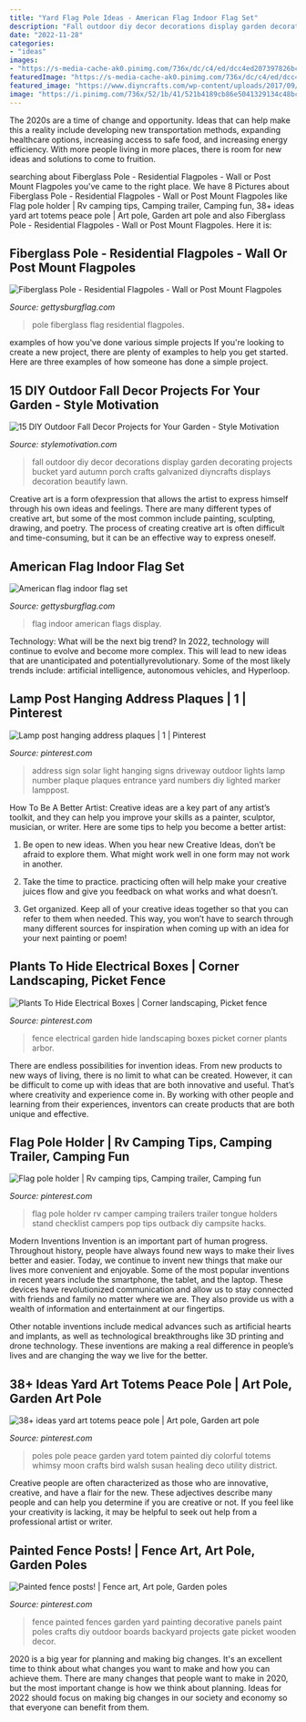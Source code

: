 ```yaml
---
title: "Yard Flag Pole Ideas - American Flag Indoor Flag Set"
description: "Fall outdoor diy decor decorations display garden decorating projects bucket yard autumn porch crafts galvanized diyncrafts displays decoration beautify lawn"
date: "2022-11-28"
categories:
- "ideas"
images:
- "https://s-media-cache-ak0.pinimg.com/736x/dc/c4/ed/dcc4ed207397826bc7847fde05a4e779--address-plaque-posts.jpg"
featuredImage: "https://s-media-cache-ak0.pinimg.com/736x/dc/c4/ed/dcc4ed207397826bc7847fde05a4e779--address-plaque-posts.jpg"
featured_image: "https://www.diyncrafts.com/wp-content/uploads/2017/09/14-harvest-display.jpg"
image: "https://i.pinimg.com/736x/52/1b/41/521b4189cb86e5041329134c48bc67b9.jpg"
---
```



The 2020s are a time of change and opportunity. Ideas that can help make this a reality include developing new transportation methods, expanding healthcare options, increasing access to safe food, and increasing energy efficiency. With more people living in more places, there is room for new ideas and solutions to come to fruition.

	

		
searching about Fiberglass Pole - Residential Flagpoles - Wall or Post Mount Flagpoles you've came to the right place. We have 8 Pictures about Fiberglass Pole - Residential Flagpoles - Wall or Post Mount Flagpoles like Flag pole holder | Rv camping tips, Camping trailer, Camping fun, 38+ ideas yard art totems peace pole | Art pole, Garden art pole and also Fiberglass Pole - Residential Flagpoles - Wall or Post Mount Flagpoles. Here it is:
		
    
## Fiberglass Pole - Residential Flagpoles - Wall Or Post Mount Flagpoles

<img loading=lazy src="https://www.gettysburgflag.com/media/catalog/product/cache/2/thumbnail/1300x/040ec09b1e35df139433887a97daa66f/f/i/fiberglass_pole_w_american_flag_on_garage.jpg" onerror="this.onerror=null;this.src='https://tse3.mm.bing.net/th?id=OIP.D1-lxoisDWF9IXPSduKv7gHaEK&amp;pid=15.1';" alt="Fiberglass Pole - Residential Flagpoles - Wall or Post Mount Flagpoles">

_Source: gettysburgflag.com_

>pole fiberglass flag residential flagpoles. 

	

examples of how you've done various simple projects
If you're looking to create a new project, there are plenty of examples to help you get started. Here are three examples of how someone has done a simple project.

    
## 15 DIY Outdoor Fall Decor Projects For Your Garden - Style Motivation

<img loading=lazy src="https://www.diyncrafts.com/wp-content/uploads/2017/09/14-harvest-display.jpg" onerror="this.onerror=null;this.src='https://tse1.mm.bing.net/th?id=OIP.oSHvE6Qfk3RN_l334ipXYwHaPE&amp;pid=15.1';" alt="15 DIY Outdoor Fall Decor Projects for Your Garden - Style Motivation">

_Source: stylemotivation.com_

>fall outdoor diy decor decorations display garden decorating projects bucket yard autumn porch crafts galvanized diyncrafts displays decoration beautify lawn. 

	

Creative art is a form ofexpression that allows the artist to express himself through his own ideas and feelings. There are many different types of creative art, but some of the most common include painting, sculpting, drawing, and poetry. The process of creating creative art is often difficult and time-consuming, but it can be an effective way to express oneself.

    
## American Flag Indoor Flag Set

<img loading=lazy src="https://www.gettysburgflag.com/media/catalog/product/cache/2/thumbnail/1040x/040ec09b1e35df139433887a97daa66f/i/n/indoor_flag_display.jpg" onerror="this.onerror=null;this.src='https://tse3.mm.bing.net/th?id=OIP.IweJk9R1GQk1eagZTkRw8gHaQk&amp;pid=15.1';" alt="American flag indoor flag set">

_Source: gettysburgflag.com_

>flag indoor american flags display. 

	

Technology: What will be the next big trend?
In 2022, technology will continue to evolve and become more complex. This will lead to new ideas that are unanticipated and potentiallyrevolutionary. Some of the most likely trends include: artificial intelligence, autonomous vehicles, and Hyperloop.

    
## Lamp Post Hanging Address Plaques | 1 | Pinterest

<img loading=lazy src="https://s-media-cache-ak0.pinimg.com/736x/dc/c4/ed/dcc4ed207397826bc7847fde05a4e779--address-plaque-posts.jpg" onerror="this.onerror=null;this.src='https://tse2.mm.bing.net/th?id=OIP.v3VH5KbZvkwoSToR5KAa_gAAAA&amp;pid=15.1';" alt="Lamp post hanging address plaques | 1 | Pinterest">

_Source: pinterest.com_

>address sign solar light hanging signs driveway outdoor lights lamp number plaque plaques entrance yard numbers diy lighted marker lamppost. 

	

How To Be A Better Artist:
Creative ideas are a key part of any artist’s toolkit, and they can help you improve your skills as a painter, sculptor, musician, or writer. Here are some tips to help you become a better artist:
1. Be open to new ideas. When you hear new Creative Ideas, don’t be afraid to explore them. What might work well in one form may not work in another.

2. Take the time to practice. practicing often will help make your creative juices flow and give you feedback on what works and what doesn’t.

3. Get organized. Keep all of your creative ideas together so that you can refer to them when needed. This way, you won’t have to search through many different sources for inspiration when coming up with an idea for your next painting or poem!

    
## Plants To Hide Electrical Boxes | Corner Landscaping, Picket Fence

<img loading=lazy src="https://i.pinimg.com/736x/94/d5/5b/94d55b72852e75b0fc7cc41a5f3d9584--arbor-ideas-fence-ideas.jpg" onerror="this.onerror=null;this.src='https://tse2.mm.bing.net/th?id=OIP.K4AuM2E356V_x7-PVIVLhAHaHa&amp;pid=15.1';" alt="Plants To Hide Electrical Boxes | Corner landscaping, Picket fence">

_Source: pinterest.com_

>fence electrical garden hide landscaping boxes picket corner plants arbor. 

	

There are endless possibilities for invention ideas. From new products to new ways of living, there is no limit to what can be created. However, it can be difficult to come up with ideas that are both innovative and useful. That’s where creativity and experience come in. By working with other people and learning from their experiences, inventors can create products that are both unique and effective.

    
## Flag Pole Holder | Rv Camping Tips, Camping Trailer, Camping Fun

<img loading=lazy src="https://i.pinimg.com/736x/a5/a0/b1/a5a0b1bb23ad0536fec68f67cb26e251--flag-pole-holder-pole-holders.jpg" onerror="this.onerror=null;this.src='https://tse4.mm.bing.net/th?id=OIP.Wgjza0ZC0NpZP-AEsVPWggHaNd&amp;pid=15.1';" alt="Flag pole holder | Rv camping tips, Camping trailer, Camping fun">

_Source: pinterest.com_

>flag pole holder rv camper camping trailers trailer tongue holders stand checklist campers pop tips outback diy campsite hacks. 

	

Modern Inventions
Invention is an important part of human progress. Throughout history, people have always found new ways to make their lives better and easier. Today, we continue to invent new things that make our lives more convenient and enjoyable.
Some of the most popular inventions in recent years include the smartphone, the tablet, and the laptop. These devices have revolutionized communication and allow us to stay connected with friends and family no matter where we are. They also provide us with a wealth of information and entertainment at our fingertips.

Other notable inventions include medical advances such as artificial hearts and implants, as well as technological breakthroughs like 3D printing and drone technology. These inventions are making a real difference in people’s lives and are changing the way we live for the better.

    
## 38+ Ideas Yard Art Totems Peace Pole | Art Pole, Garden Art Pole

<img loading=lazy src="https://i.pinimg.com/736x/52/1b/41/521b4189cb86e5041329134c48bc67b9.jpg" onerror="this.onerror=null;this.src='https://tse3.mm.bing.net/th?id=OIP.vCfrsot37XXe4ud2iGw47wAAAA&amp;pid=15.1';" alt="38+ ideas yard art totems peace pole | Art pole, Garden art pole">

_Source: pinterest.com_

>poles pole peace garden yard totem painted diy colorful totems whimsy moon crafts bird walsh susan healing deco utility district. 

	

Creative people are often characterized as those who are innovative, creative, and have a flair for the new. These adjectives describe many people and can help you determine if you are creative or not. If you feel like your creativity is lacking, it may be helpful to seek out help from a professional artist or writer.

    
## Painted Fence Posts! | Fence Art, Art Pole, Garden Poles

<img loading=lazy src="https://i.pinimg.com/originals/82/e9/9f/82e99f050fe34b05e2b842931ff50e3d.jpg" onerror="this.onerror=null;this.src='https://tse4.mm.bing.net/th?id=OIP.6R9x7-iRDbP2Hhscg--p1wHaJ5&amp;pid=15.1';" alt="Painted fence posts! | Fence art, Art pole, Garden poles">

_Source: pinterest.com_

>fence painted fences garden yard painting decorative panels paint poles crafts diy outdoor boards backyard projects gate picket wooden decor. 

	

2020 is a big year for planning and making big changes. It's an excellent time to think about what changes you want to make and how you can achieve them.
There are many changes that people want to make in 2020, but the most important change is how we think about planning. Ideas for 2022 should focus on making big changes in our society and economy so that everyone can benefit from them.

